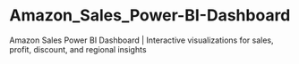 # Amazon_Sales_Power-BI-Dashboard
Amazon Sales Power BI Dashboard | Interactive visualizations for sales, profit, discount, and regional insights
